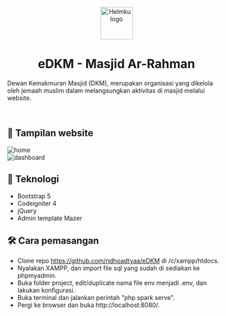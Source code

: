 <p align="center">
    <img src="https://i.ibb.co/gzBGJ6M/logo.png" alt="Helmku logo" height="75">
</p>

<h1 align="center">eDKM - Masjid Ar-Rahman</h1>

<p>
  Dewan Kemakmuran Masjid (DKM), merupakan organisasi yang dikelola oleh jemaah muslim dalam melangsungkan aktivitas di masjid melalui website.
</p>

<br>

## 🎨 Tampilan website

![home](https://i.ibb.co/DLgG941/image.png)
<br>
![dashboard](https://i.ibb.co/Hp33120/image.png)

## 🎡 Teknologi

- Bootstrap 5
- Codeigniter 4
- jQuery
- Admin template Mazer

## 🛠 Cara pemasangan
- Clone repo https://github.com/ridhoadtyaa/eDKM di /c/xampp/htdocs.
- Nyalakan XAMPP, dan import file sql yang sudah di sediakan ke phpmyadmin.
- Buka folder project, edit/duplicate nama file env menjadi .env, dan lakukan konfigurasi.
- Buka terminal dan jalankan perintah "php spark serve".
- Pergi ke browser dan buka http://localhost:8080/.


